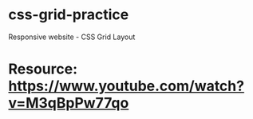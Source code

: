 # css-grid-practice
Responsive website - CSS Grid Layout
# Resource: https://www.youtube.com/watch?v=M3qBpPw77qo
